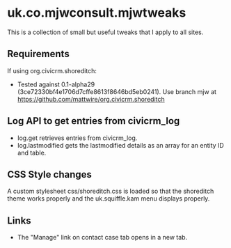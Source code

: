 # uk.co.mjwconsult.mjwtweaks

This is a collection of small but useful tweaks that I apply to all sites.

## Requirements
If using org.civicrm.shoreditch:
* Tested against 0.1-alpha29 (3ce72330bf4e1706d7cffe8613f8646bd5eb0241). Use branch mjw at https://github.com/mattwire/org.civicrm.shoreditch

## Log API to get entries from civicrm_log
- log.get retrieves entries from civicrm_log.
- log.lastmodified gets the lastmodified details as an array for an entity ID and table.

## CSS Style changes
A custom stylesheet css/shoreditch.css is loaded so that the shoreditch theme works properly and the uk.squiffle.kam menu displays properly.

## Links
- The "Manage" link on contact case tab opens in a new tab.
